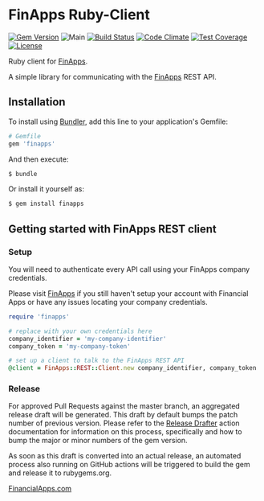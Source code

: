 
FinApps Ruby-Client
===================

[![Gem Version](https://img.shields.io/gem/v/finapps.svg)](https://rubygems.org/gems/finapps)
![Main](https://github.com/finapps/ruby-client/workflows/Main/badge.svg)
[![Build Status](https://travis-ci.org/finapps/ruby-client.svg?branch=master)](https://travis-ci.org/finapps/ruby-client)
[![Code Climate](https://codeclimate.com/github/finapps/ruby-client/badges/gpa.svg)](https://codeclimate.com/github/finapps/ruby-client)
[![Test Coverage](https://codeclimate.com/github/finapps/ruby-client/badges/coverage.svg)](https://codeclimate.com/github/finapps/ruby-client/coverage)
[![License](http://img.shields.io/:license-mit-blue.svg?style=flat-square)](http://finapps.mit-license.org)


Ruby client for [FinApps][financialapps].

A simple library for communicating with the [FinApps][financialapps] REST API.



## Installation


To install using [Bundler][bundler], add this line to your application's Gemfile:

```ruby
# Gemfile
gem 'finapps'
```

And then execute:

```bash
$ bundle
```

Or install it yourself as:

```bash
$ gem install finapps
```



## Getting started with FinApps REST client

### Setup

You will need to authenticate every API call using your FinApps company credentials. 

Please visit [FinApps][financialapps] if you still haven't setup your account with Financial Apps or have any issues locating your company credentials.


``` ruby
require 'finapps'

# replace with your own credentials here
company_identifier = 'my-company-identifier'
company_token = 'my-company-token'

# set up a client to talk to the FinApps REST API
@client = FinApps::REST::Client.new company_identifier, company_token
```

### Release

For approved Pull Requests against the master branch, an aggregated release draft will be generated. This draft by default bumps the patch number of previous version.
Please refer to the [Release Drafter] action documentation for information on this process, specifically and how to bump the major or minor numbers of the gem version.

As soon as this draft is converted into an actual release, an automated process also running on GitHub actions will be triggered to build the gem and release it to rubygems.org.


[FinancialApps.com][financialapps]

[bundler]: http://bundler.io
[financialapps]: https://financialapps.com
[builder]: http://builder.rubyforge.org/
[bundler]: http://bundler.io
[rubygems]: http://rubygems.org
[build_status]: http://teamciti.powerwallet.com/viewType.html?buildTypeId=FaRuby_BuildMaster&guest=1
[Release Drafter]: https://github.com/release-drafter/release-drafter
